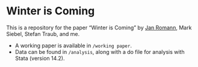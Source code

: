 # Winter is Coming

This is a repository for the paper “Winter is Coming” by [Jan Romann](https://github.com/JKRhb), Mark Siebel, Stefan Traub, and me.

- A working paper is available in `/working paper`.
- Data can be found in `/analysis`, along with a do file for analysis with Stata (version 14.2).
